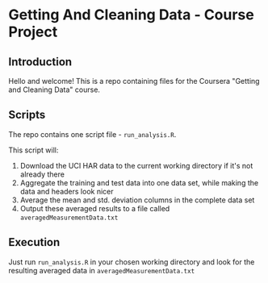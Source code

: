 # Getting And Cleaning Data - Course Project

## Introduction

Hello and welcome! This is a repo containing files for the Coursera "Getting and Cleaning Data" course.

## Scripts

The repo contains one script file - `run_analysis.R`. 

This script will:

1. Download the UCI HAR data to the current working directory if it's not already there
2. Aggregate the training and test data into one data set, while making the data and headers look nicer
3. Average the mean and std. deviation columns in the complete data set
4. Output these averaged results to a file called `averagedMeasurementData.txt`

## Execution

Just run `run_analysis.R` in your chosen working directory and look for the resulting
averaged data in `averagedMeasurementData.txt`
